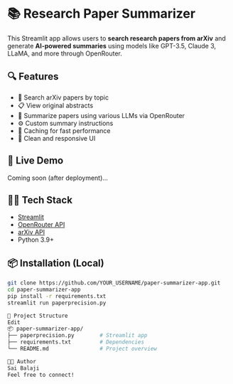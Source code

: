 # 📚 Research Paper Summarizer

This Streamlit app allows users to **search research papers from arXiv** and generate **AI-powered summaries** using models like GPT-3.5, Claude 3, LLaMA, and more through OpenRouter.

## 🔍 Features

- 🔎 Search arXiv papers by topic
- 📋 View original abstracts
- 🤖 Summarize papers using various LLMs via OpenRouter
- ⚙️ Custom summary instructions
- 💾 Caching for fast performance
- 🎨 Clean and responsive UI

## 🚀 Live Demo

Coming soon (after deployment)...

## 🧑‍💻 Tech Stack

- [Streamlit](https://streamlit.io/)
- [OpenRouter API](https://openrouter.ai/)
- [arXiv API](https://arxiv.org/help/api/)
- Python 3.9+

## 📦 Installation (Local)

```bash
git clone https://github.com/YOUR_USERNAME/paper-summarizer-app.git
cd paper-summarizer-app
pip install -r requirements.txt
streamlit run paperprecision.py

📁 Project Structure
Edit
📦 paper-summarizer-app/
├── paperprecision.py        # Streamlit app
├── requirements.txt         # Dependencies
└── README.md                # Project overview

👨‍💻 Author
Sai Balaji
Feel free to connect!

